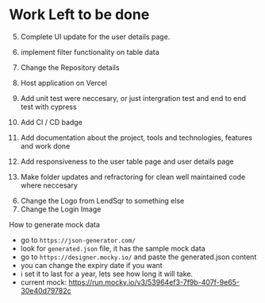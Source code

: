 # Work Left to be done
<!-- 3. Persist state managemnt and save to local storage so when a user refershs the users table page, the data stays the same. -->
5. Complete UI update for the user details page.
3. implement filter functionality on table data

8. Change the Repository details
9. Host application on Vercel
10. Add unit test were neccesary, or just  intergration test and end to end test with cypress
11. Add CI / CD badge
11. Add documentation about the project, tools and technologies, features and work done
12. Add responsiveness to the user table page and user details page
13. Make folder updates and refractoring for clean well maintained code where neccesary

 <!-- after submitting to lendsqr , add it to my linkedin and resume -->
6. Change the Logo from LendSqr to something else
7. Change the Login Image 

How to generate mock data
- go to `https://json-generator.com/`
- look for `generated.json` file, it has the sample mock data
- go to `https://designer.mocky.io/` and paste the generated.json content
- you can change the expiry date if you want
- i set it to last for a year, lets see how long it will take.
- current mock: https://run.mocky.io/v3/53964ef3-7f9b-407f-9e65-30e40d79782c